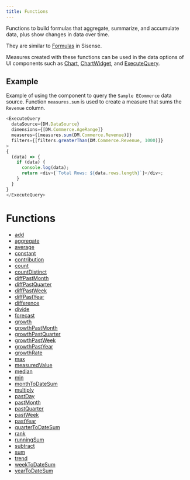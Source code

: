 ```yaml
---
title: Functions
---
```


Functions to build formulas that aggregate, summarize, and accumulate data,
plus show changes in data over time.

They are similar to [Formulas](https://docs.sisense.com/main/SisenseLinux/build-formulas.htm) in Sisense.

Measures created with these functions can be used in the data options of UI components such as
[Chart](../../../../sdk-ui/interfaces/interface.ChartProps.md), [ChartWidget](../../../../sdk-ui/interfaces/interface.ChartWidgetProps.md),
and [ExecuteQuery](../../../../sdk-ui/interfaces/interface.ExecuteQueryProps.md).

## Example

Example of using the component to query the `Sample ECommerce` data source.
Function `measures.sum` is used to create a measure that sums the `Revenue` column.
```ts
<ExecuteQuery
  dataSource={DM.DataSource}
  dimensions={[DM.Commerce.AgeRange]}
  measures={[measures.sum(DM.Commerce.Revenue)]}
  filters={[filters.greaterThan(DM.Commerce.Revenue, 1000)]}
>
{
  (data) => {
    if (data) {
      console.log(data);
      return <div>{`Total Rows: ${data.rows.length}`}</div>;
    }
  }
}
</ExecuteQuery>
```

# Functions

- [add](function.add.md)
- [aggregate](function.aggregate.md)
- [average](function.average.md)
- [constant](function.constant.md)
- [contribution](function.contribution.md)
- [count](function.count.md)
- [countDistinct](function.countDistinct.md)
- [diffPastMonth](function.diffPastMonth.md)
- [diffPastQuarter](function.diffPastQuarter.md)
- [diffPastWeek](function.diffPastWeek.md)
- [diffPastYear](function.diffPastYear.md)
- [difference](function.difference.md)
- [divide](function.divide.md)
- [forecast](function.forecast.md)
- [growth](function.growth.md)
- [growthPastMonth](function.growthPastMonth.md)
- [growthPastQuarter](function.growthPastQuarter.md)
- [growthPastWeek](function.growthPastWeek.md)
- [growthPastYear](function.growthPastYear.md)
- [growthRate](function.growthRate.md)
- [max](function.max.md)
- [measuredValue](function.measuredValue.md)
- [median](function.median.md)
- [min](function.min.md)
- [monthToDateSum](function.monthToDateSum.md)
- [multiply](function.multiply.md)
- [pastDay](function.pastDay.md)
- [pastMonth](function.pastMonth.md)
- [pastQuarter](function.pastQuarter.md)
- [pastWeek](function.pastWeek.md)
- [pastYear](function.pastYear.md)
- [quarterToDateSum](function.quarterToDateSum.md)
- [rank](function.rank.md)
- [runningSum](function.runningSum.md)
- [subtract](function.subtract.md)
- [sum](function.sum.md)
- [trend](function.trend.md)
- [weekToDateSum](function.weekToDateSum.md)
- [yearToDateSum](function.yearToDateSum.md)
